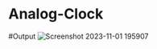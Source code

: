 # Analog-Clock
#Output
![Screenshot 2023-11-01 195907](https://github.com/ankit5026/Analog-Clock/assets/137088303/f3547510-f7e8-496a-95ba-a10e141133eb)
